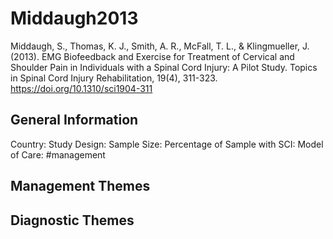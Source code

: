 # Middaugh2013
Middaugh, S., Thomas, K. J., Smith, A. R., McFall, T. L., & Klingmueller, J. (2013). EMG Biofeedback and Exercise for Treatment of Cervical and Shoulder Pain in Individuals with a Spinal Cord Injury: A Pilot Study. Topics in Spinal Cord Injury Rehabilitation, 19(4), 311-323. https://doi.org/10.1310/sci1904-311 

## General Information
Country: 
Study Design: 
Sample Size: 
Percentage of Sample with SCI:
Model of Care: #management 

## Management Themes


## Diagnostic Themes
